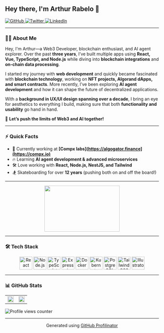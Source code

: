 <!DOCTYPE html>
<html lang="en">

<head>
    <meta charset="UTF-8">
    <meta name="viewport" content="width=device-width, initial-scale=1.0">
</head>

<body>

## Hey there, I'm Arthur Rabelo 👋  

<a href="https://github.com/p2arthur" target="_blank">
    <img src="https://img.shields.io/badge/github-%2324292e.svg?&style=for-the-badge&logo=github&logoColor=white" alt="GitHub" />
</a>
<a href="https://twitter.com/iam_p2" target="_blank">
    <img src="https://img.shields.io/badge/twitter-%2300acee.svg?&style=for-the-badge&logo=twitter&logoColor=white" alt="Twitter" />
</a>
<a href="https://linkedin.com/in/arthur-rabelo-front-end/" target="_blank">
    <img src="https://img.shields.io/badge/linkedin-%231E77B5.svg?&style=for-the-badge&logo=linkedin&logoColor=white" alt="LinkedIn" />
</a>

---

### 👨‍💻 About Me  

Hey, I'm Arthur—a Web3 Developer, blockchain enthusiast, and AI agent explorer. Over the past **three years**, I’ve built multiple apps using **React, Vue, TypeScript, and Node.js** while diving into **blockchain integrations** and **on-chain data processing**.  

I started my journey with **web development** and quickly became fascinated with **blockchain technology**, working on **NFT projects, Algorand dApps, and smart contracts**. More recently, I’ve been exploring **AI agent development** and how it can shape the future of decentralized applications.  

With a **background in UX/UI design spanning over a decade**, I bring an eye for aesthetics to everything I build, making sure that both **functionality and usability** go hand in hand.  

🚀 **Let’s push the limits of Web3 and AI together!**  

---

### ⚡ Quick Facts  

- 🏢 Currently working at **[Compx labs](https://algogator.finance](https://compx.io)**  
- 🔥 Learning **AI agent development & advanced microservices**  
- 🛠️ Love working with **React, Node.js, NestJS, and Tailwind**  
- 🏂 Skateboarding for over **12 years** (pushing both on and off the board!)  

---

<div align="center">
    <img src="https://media.tenor.com/ang0VzOwbdAAAAAS/the-matrix-reloaded-matrix.gif" width="70%" height="150px" />
</div>

---

### 🛠️ Tech Stack  

<div align="center">
    <a href="https://reactjs.org/" target="_blank"><img src="https://profilinator.rishav.dev/skills-assets/react-original-wordmark.svg" alt="React" height="42" /></a>
    <a href="https://nodejs.org/" target="_blank"><img src="https://profilinator.rishav.dev/skills-assets/nodejs-original-wordmark.svg" alt="Node.js" height="42" /></a>
    <a href="https://www.typescriptlang.org/" target="_blank"><img src="https://profilinator.rishav.dev/skills-assets/typescript-original.svg" alt="TypeScript" height="42" /></a>
    <a href="https://expressjs.com/" target="_blank"><img src="https://profilinator.rishav.dev/skills-assets/express-original-wordmark.svg" alt="Express.js" height="42" /></a>
    <a href="https://www.docker.com/" target="_blank"><img src="https://profilinator.rishav.dev/skills-assets/docker-original-wordmark.svg" alt="Docker" height="42" /></a>
    <a href="https://www.kubernetes.io/" target="_blank"><img src="https://profilinator.rishav.dev/skills-assets/kubernetes-icon.svg" alt="Kubernetes" height="42" /></a>
    <a href="https://www.postgresql.org/" target="_blank"><img src="https://profilinator.rishav.dev/skills-assets/postgresql-original-wordmark.svg" alt="PostgreSQL" height="42" /></a>
    <a href="https://www.tailwindcss.com/" target="_blank"><img src="https://profilinator.rishav.dev/skills-assets/tailwindcss.svg" alt="Tailwind CSS" height="42" /></a>
    <a href="https://www.adobe.com/products/illustrator.html" target="_blank"><img src="https://profilinator.rishav.dev/skills-assets/adobe_illustrator-icon.svg" alt="Illustrator" height="42" /></a>
</div>

---

### 📊 GitHub Stats  

<table width="100%">
    <tr>
        <td width="50%">
            <img src="https://github-readme-stats.vercel.app/api?username=p2arthur&show_icons=true&count_private=true&hide_border=true" width="100%" />
        </td>
        <td width="50%">
            <img src="https://github-readme-stats.vercel.app/api/top-langs/?username=p2arthur&hide_border=true&layout=compact" width="100%" />
        </td>
    </tr>
</table>

![Profile views counter](https://komarev.com/ghpvc/?username=p2arthur&&style=flat-square)  

---

<div align="center">
    Generated using <a href="https://profilinator.rishav.dev/" target="_blank">GitHub Profilinator</a>
</div>

</body>
</html>
